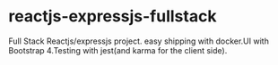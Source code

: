 # reactjs-expressjs-fullstack
Full Stack Reactjs/expressjs project. easy shipping with docker.UI with Bootstrap 4.Testing with jest(and karma for the client side).
